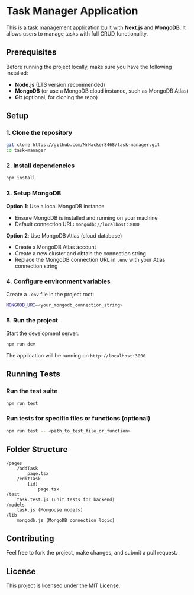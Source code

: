 # Task Manager Application

This is a task management application built with **Next.js** and **MongoDB**. It allows users to manage tasks with full CRUD functionality.

## Prerequisites

Before running the project locally, make sure you have the following installed:

- **Node.js** (LTS version recommended)
- **MongoDB** (or use a MongoDB cloud instance, such as MongoDB Atlas)
- **Git** (optional, for cloning the repo)

## Setup

### 1. Clone the repository

```bash
git clone https://github.com/MrHacker8468/task-manager.git
cd task-manager
```

### 2. Install dependencies

```bash
npm install
```

### 3. Setup MongoDB

**Option 1**: Use a local MongoDB instance
- Ensure MongoDB is installed and running on your machine
- Default connection URL: `mongodb://localhost:3000`

**Option 2**: Use MongoDB Atlas (cloud database)
- Create a MongoDB Atlas account
- Create a new cluster and obtain the connection string
- Replace the MongoDB connection URL in `.env` with your Atlas connection string

### 4. Configure environment variables

Create a `.env` file in the project root:

```bash
MONGODB_URI=<your_mongodb_connection_string>
```

### 5. Run the project

Start the development server:

```bash
npm run dev
```

The application will be running on `http://localhost:3000`

## Running Tests

### Run the test suite

```bash
npm run test
```

### Run tests for specific files or functions (optional)

```bash
npm run test -- <path_to_test_file_or_function>
```

## Folder Structure

```
/pages
    /addTask
        page.tsx
    /editTask
        [id]
            page.tsx
/test
    task.test.js (unit tests for backend)
/models
    task.js (Mongoose models)
/lib
    mongodb.js (MongoDB connection logic)
```

## Contributing

Feel free to fork the project, make changes, and submit a pull request.

## License

This project is licensed under the MIT License.
